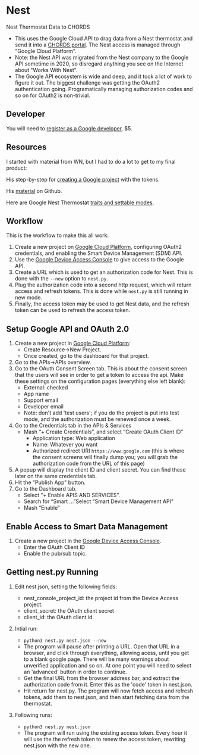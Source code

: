# Nest
Nest Thermostat Data to CHORDS

- This uses the Google Cloud API to drag data from a Nest thermostat and 
  send it into a [CHORDS portal](https://earthcubeprojects-chords.github.io/chords-docs/). The Nest access is managed through "Google Cloud Platform".
- Note: the Nest API was migrated from the Nest company to the Google API
  sometime in 2020, so disregard anything you see on the Internet about
  "Works With Nest".
- The Google API ecosystem is wide and deep, and it took a lot of work to figure it out.
  The biggest challenge was getting the OAuth2 authentication going. Programatically managing authorization codes and so on for OAuth2 is non-trivial. 

## Developer
You will need to [register as a Google developer](https://developers.google.com/nest/device-access/registration), $5.

## Resources
I started with material from WN, but I had to do a lot to get to my final product:

His step-by-step for [creating a Google project](https://www.wouternieuwerth.nl/controlling-a-google-nest-thermostat-with-python/) with the tokens.

His [material](https://colab.research.google.com/github/WouterNieuwerth/Google-Nest-thermostat-API-example/blob/main/Google_Nest_API_thermostat_example.ipynb) on Github.

Here are Google Nest Thermostat [traits and settable modes](https://developers.google.com/nest/device-access/api/thermostat?hl=en_US).
## Workflow
This is the workflow to make this all work:

1. Create a new project on [Google Cloud Platform](https://console.cloud.google.com), 
   configuring OAuth2 credentials, and enabling the Smart Device Management (SDM) API.
1. Use the [Google Device Access Console](https:/console.nest.google.com) to
   give access to the Google API.
1. Create a URL which is used to get an authorization code for Nest. This
   is done with the `--new` option to `nest.py`.
1. Plug the authorization code into a second http request, which will
   return access and refresh tokens. This is done while `nest.py` is still running in new mode.
1. Finally, the access token may be used to get Nest data, and the refresh token
   can be used to refresh the access token.

## Setup Google API and OAuth 2.0

1. Create a new project in [Google Cloud Platform](https://console.cloud.google.com):
   - Create Resource->New Project. 
   - Once created,
   go to the dashboard for that project.
1. Go to the APIs->APIs overview.
1. Go to the OAuth Consent Screen tab. This is about the consent screen that the
   users will see in order to get a token to access the api. Make these settings
   on the configuration pages (everything else left blank):
   - External: checked
   - App name
   - Support email
   - Developer email
   - Note: don't add 'test users'; if you do the project is put into 
     test mode, and the authorization must be renewed once a week.
1. Go to the Credentials tab in the APIs & Services
   - Mash “+ Create Credentials”, and select “Create OAuth Client ID”
      - Application type: Web application
      - Name: Whatever you want
      - Authorized redirect URI `https://www.google.com` (this is where the consent screens will finally dump you; you will grab the authorization code from the URL of this page)
1. A popup will display the client ID and client secret. You can find these later on
   the same credentials tab.
1. Hit the "Publish App" button.
1. Go to the Dashboard tab.
   - Select “+ Enable APIS AND SERVICES”. 
   - Search for “Smart …”Select “Smart Device Management API”
   - Mash “Enable”

## Enable Access to Smart Data Management
1. Create a new project in the [Google Device Access Console](https:/console.nest.google.com).
   - Enter the OAuth Client ID
   - Enable the pub/sub topic.

## Getting nest.py Running
1. Edit nest.json, setting the following fields:
   - nest_console_project_id: the project id from the Device Access project.
   - client_secret: the OAuth client secret
   - client_id: the OAuth client id.

1. Intial run:
   - `python3 nest.py nest.json --new`
   - The program will pause after printing a URL. Open that URL in a browser, and
     click through everything, allowing acess, until you get to a blank google page.
     There will be many warnings about unverified application and so on. At one point
     you will need to select an 'advanced' button in order to continue.
   - Get the final URL from the browser address bar, and extract the authorization code
     from it. Enter this as the 'code' token in nest.json.
   - Hit return for nest.py. The program will now fetch access and refresh tokens, add them
     to nest.json, and then start fetching data from the thermostat.

2. Following runs:
   - `python3 nest.py nest.json`
   - The program will run using the existing access token. Every hour it will use the
     the refresh token to renew the access token, rewriting nest.json with the new one.
